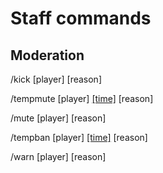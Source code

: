 # Staff commands

## Moderation

/kick [player] [reason]
  
/tempmute [player] [[time]](https://github.com/bart7782/Solito-docs/blob/main/Commands/time_formats.md) [reason]
  
/mute [player] [reason]
  
/tempban [player] [[time]](https://github.com/bart7782/Solito-docs/blob/main/Commands/time_formats.md) [reason]
  
/warn [player] [reason]
